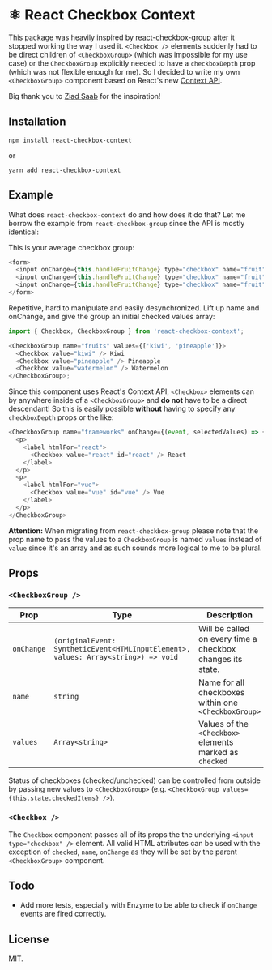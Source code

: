 # ⚛ React Checkbox Context

This package was heavily inspired by [react-checkbox-group](https://github.com/ziad-saab/react-checkbox-group) after it stopped working the way I used it. `<Checkbox />` elements suddenly had to be direct children of `<CheckboxGroup>` (which was impossible for my use case) or the `CheckboxGroup` explicitly needed to have a `checkboxDepth` prop (which was not flexible enough for me). So I decided to write my own `<CheckboxGroup>` component based on React's new [Context API](https://reactjs.org/docs/context.html).

Big thank you to [Ziad Saab](https://github.com/ziad-saab) for the inspiration!

## Installation

```
npm install react-checkbox-context
```
or

```
yarn add react-checkbox-context
```

## Example

What does `react-checkbox-context` do and how does it do that? Let me borrow the example from `react-checkbox-group` since the API is mostly identical:

This is your average checkbox group:

```js
<form>
  <input onChange={this.handleFruitChange} type="checkbox" name="fruit" value="apple" /> Apple
  <input onChange={this.handleFruitChange} type="checkbox" name="fruit" value="orange" /> Orange
  <input onChange={this.handleFruitChange} type="checkbox" name="fruit" value="watermelon" /> Watermelon
</form>
```

Repetitive, hard to manipulate and easily desynchronized. Lift up name and onChange, and give the group an initial checked values array:

```js
import { Checkbox, CheckboxGroup } from 'react-checkbox-context';

<CheckboxGroup name="fruits" values={['kiwi', 'pineapple']}>
  <Checkbox value="kiwi" /> Kiwi
  <Checkbox value="pineapple" /> Pineapple
  <Checkbox value="watermelon" /> Watermelon
</CheckboxGroup>;
```

Since this component uses React's Context API, `<Checkbox>` elements can by anywhere inside of a `<CheckboxGroup>` and **do not** have to be a direct descendant! So this is easily possible **without** having to specify any `checkboxDepth` props or the like:

```js
<CheckboxGroup name="frameworks" onChange={(event, selectedValues) => { console.log(selectedValues); }}>
  <p>
    <label htmlFor="react">
      <Checkbox value="react" id="react" /> React
    </label>
  </p>
  <p>
    <label htmlFor="vue">
      <Checkbox value="vue" id="vue" /> Vue
    </label>
  </p>
</CheckboxGroup>
```

**Attention:** When migrating from `react-checkbox-group` please note that the prop name to pass the values to a `CheckboxGroup` is named `values` instead of `value` since it's an array and as such sounds more logical to me to be plural.

## Props

### `<CheckboxGroup />`

| Prop       | Type                                                                               | Description                                                |
| ---------- | ---------------------------------------------------------------------------------- | ---------------------------------------------------------- |
| `onChange` | `(originalEvent: SyntheticEvent<HTMLInputElement>, values: Array<string>) => void` | Will be called on every time a checkbox changes its state. |
| `name`     | `string`                                                                           | Name for all checkboxes within one `<CheckboxGroup>`       |
| `values`   | `Array<string>`                                                                    | Values of the `<Checkbox>` elements marked as `checked`    |

Status of checkboxes (checked/unchecked) can be controlled from outside by passing new values to `<CheckboxGroup>` (e.g. `<CheckboxGroup values={this.state.checkedItems} />`).

### `<Checkbox />`

The `Checkbox` component passes all of its props the the underlying `<input type="checkbox" />` element. All valid HTML attributes can be used with the exception of `checked`, `name`, `onChange` as they will be set by the parent `<CheckboxGroup>` component.

## Todo

*   Add more tests, especially with Enzyme to be able to check if `onChange` events are fired correctly.

## License

MIT.
